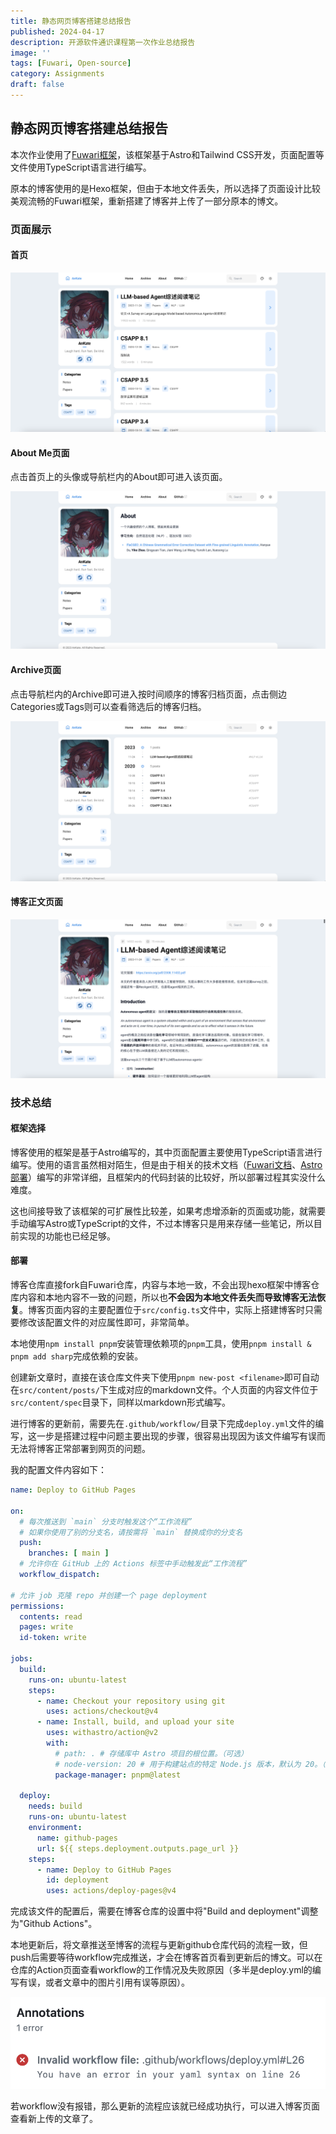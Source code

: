 ```yaml
---
title: 静态网页博客搭建总结报告
published: 2024-04-17
description: 开源软件通识课程第一次作业总结报告
image: ''
tags: [Fuwari, Open-source]
category: Assignments
draft: false 
---
```




## 静态网页博客搭建总结报告

本次作业使用了[Fuwari框架](https://github.com/saicaca/fuwari/tree/main)，该框架基于Astro和Tailwind CSS开发，页面配置等文件使用TypeScript语言进行编写。

原本的博客使用的是Hexo框架，但由于本地文件丢失，所以选择了页面设计比较美观流畅的Fuwari框架，重新搭建了博客并上传了一部分原本的博文。



### 页面展示

#### 首页

![](homepage.png)

#### About Me页面

点击首页上的头像或导航栏内的About即可进入该页面。

![image-20240417093244427](profile.png)

#### Archive页面

点击导航栏内的Archive即可进入按时间顺序的博客归档页面，点击侧边Categories或Tags则可以查看筛选后的博客归档。

![](archive.png)

#### 博客正文页面

![](post.png)



### 技术总结

#### 框架选择

博客使用的框架是基于Astro编写的，其中页面配置主要使用TypeScript语言进行编写。使用的语言虽然相对陌生，但是由于相关的技术文档（[Fuwari文档](https://github.com/saicaca/fuwari/blob/main/README.zh-CN.md)、[Astro部署](https://docs.astro.build/zh-cn/guides/deploy/)）编写的非常详细，且框架内的代码封装的比较好，所以部署过程其实没什么难度。

这也间接导致了该框架的可扩展性比较差，如果考虑增添新的页面或功能，就需要手动编写Astro或TypeScript的文件，不过本博客只是用来存储一些笔记，所以目前实现的功能也已经足够。



#### 部署

博客仓库直接fork自Fuwari仓库，内容与本地一致，不会出现hexo框架中博客仓库内容和本地内容不一致的问题，所以也**不会因为本地文件丢失而导致博客无法恢复**。博客页面内容的主要配置位于`src/config.ts`文件中，实际上搭建博客时只需要修改该配置文件的对应属性即可，非常简单。

本地使用`npm install pnpm`安装管理依赖项的`pnpm`工具，使用`pnpm install & pnpm add sharp`完成依赖的安装。

创建新文章时，直接在该仓库文件夹下使用`pnpm new-post <filename>`即可自动在`src/content/posts/`下生成对应的markdown文件。个人页面的内容文件位于`src/content/spec`目录下，同样以markdown形式编写。

进行博客的更新前，需要先在`.github/workflow/`目录下完成`deploy.yml`文件的编写，这一步是搭建过程中问题主要出现的步骤，很容易出现因为该文件编写有误而无法将博客正常部署到网页的问题。

我的配置文件内容如下：

```yaml
name: Deploy to GitHub Pages

on:
  # 每次推送到 `main` 分支时触发这个“工作流程”
  # 如果你使用了别的分支名，请按需将 `main` 替换成你的分支名
  push:
    branches: [ main ]
  # 允许你在 GitHub 上的 Actions 标签中手动触发此“工作流程”
  workflow_dispatch:

# 允许 job 克隆 repo 并创建一个 page deployment
permissions:
  contents: read
  pages: write
  id-token: write

jobs:
  build:
    runs-on: ubuntu-latest
    steps:
      - name: Checkout your repository using git
        uses: actions/checkout@v4
      - name: Install, build, and upload your site
        uses: withastro/action@v2
        with:
          # path: . # 存储库中 Astro 项目的根位置。（可选）
          # node-version: 20 # 用于构建站点的特定 Node.js 版本，默认为 20。（可选）
          package-manager: pnpm@latest

  deploy:
    needs: build
    runs-on: ubuntu-latest
    environment:
      name: github-pages
      url: ${{ steps.deployment.outputs.page_url }}
    steps:
      - name: Deploy to GitHub Pages
        id: deployment
        uses: actions/deploy-pages@v4
```

完成该文件的配置后，需要在博客仓库的设置中将"Build and deployment"调整为"Github Actions"。

本地更新后，将文章推送至博客的流程与更新github仓库代码的流程一致，但push后需要等待workflow完成推送，才会在博客首页看到更新后的博文。可以在仓库的Action页面查看workflow的工作情况及失败原因（多半是deploy.yml的编写有误，或者文章中的图片引用有误等原因）。

![](workflow.png)

若workflow没有报错，那么更新的流程应该就已经成功执行，可以进入博客页面查看新上传的文章了。